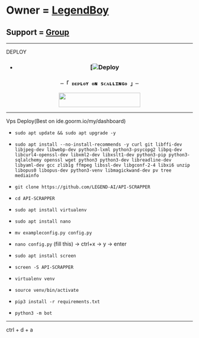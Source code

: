 # Owner = [LegendBoy](https://t.me/LegendBoy_OP)

## Support = [Group](https://t.me/LegendBot_OP)

-----
DEPLOY 

<h3 align="center">

- [![Deploy]("https://dashboard.heroku.com/new-app?template=https://github.com/LUCKY-KING-ROBOT/API-SCRAPPER")

</h3>


<h3 align="center">

    ─「 ᴅᴇᴩʟᴏʏ ᴏɴ sᴄᴀʟʟɪɴɢᴏ 」─

    

</h3>

<p align="center"><a href="https://my.scalingo.com/deploy?template=https://github.com/LEGEND-AI/API-SCRAPPER"> <img src="https://cdn.scalingo.com/deploy/button.svg" width="220" height="38.45"/></a></p>



-----

Vps Deploy(Best on ide.goorm.io/my/dashboard)

- `sudo apt update && sudo apt upgrade -y`

- `sudo apt install --no-install-recommends -y curl git libffi-dev libjpeg-dev libwebp-dev python3-lxml python3-psycopg2 libpq-dev libcurl4-openssl-dev libxml2-dev libxslt1-dev python3-pip python3-sqlalchemy openssl wget python3 python3-dev libreadline-dev libyaml-dev gcc zlib1g ffmpeg libssl-dev libgconf-2-4 libxi6 unzip libopus0 libopus-dev python3-venv libmagickwand-dev pv tree mediainfo`

- `git clone https://github.com/LEGEND-AI/API-SCRAPPER` 

- `cd API-SCRAPPER`

- `sudo apt install virtualenv`

- `sudo apt install nano`

- `mv exampleconfig.py config.py`

- `nano config.py` (fill this) -> ctrl+x -> y -> enter

- `sudo apt install screen`

- `screen -S API-SCRAPPER`

- `virtualenv venv`

- `source venv/bin/activate`

- `pip3 install -r requirements.txt`

- `python3 -m bot`
 
------


ctrl + d + a
